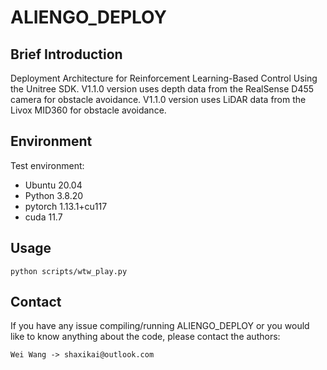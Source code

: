 # ALIENGO_DEPLOY

## Brief Introduction
Deployment Architecture for Reinforcement Learning-Based Control Using the Unitree SDK.
V1.1.0 version uses depth data from the RealSense D455 camera for obstacle avoidance.
V1.1.0 version uses LiDAR data from the Livox MID360 for obstacle avoidance.

## Environment
Test environment: 
- Ubuntu 20.04
- Python 3.8.20
- pytorch 1.13.1+cu117
- cuda 11.7

## Usage
```
python scripts/wtw_play.py
```

##  Contact
If you have any issue compiling/running ALIENGO_DEPLOY or you would like to know anything about the code, please contact the authors:

    Wei Wang -> shaxikai@outlook.com
